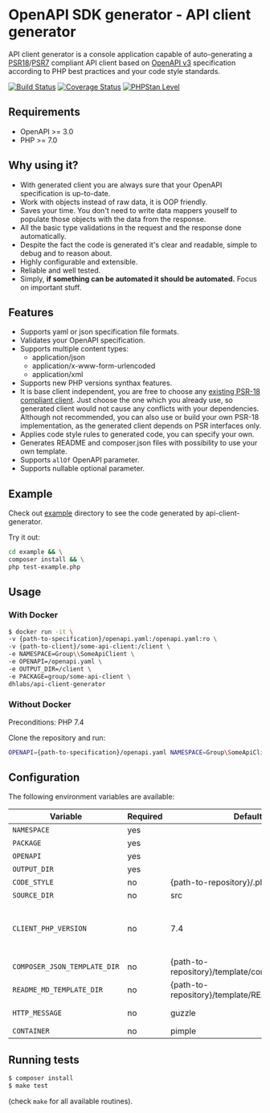 # OpenAPI SDK generator - API client generator

API client generator is a console application capable of auto-generating a [PSR18](https://www.php-fig.org/psr/psr-18/)/[PSR7](https://www.php-fig.org/psr/psr-7/) compliant API client based on [OpenAPI v3](https://swagger.io/specification/) specification according to PHP best practices and your code style standards.

[![Build Status](https://travis-ci.org/DoclerLabs/api-client-generator.svg?branch=master)](https://travis-ci.org/DoclerLabs/api-client-generator)
[![Coverage Status](https://coveralls.io/repos/github/DoclerLabs/api-client-generator/badge.svg?branch=master)](https://coveralls.io/github/DoclerLabs/api-client-generator?branch=master)
[![PHPStan Level](https://img.shields.io/badge/PHPStan-level%208-brightgreen.svg?style=flat)](https://img.shields.io/badge/PHPStan-level%208-brightgreen.svg?style=flat)

## Requirements
- OpenAPI >= 3.0
- PHP >= 7.0

## Why using it?
- With generated client you are always sure that your OpenAPI specification is up-to-date.
- Work with objects instead of raw data, it is OOP friendly.
- Saves your time. You don't need to write data mappers youself to populate those objects with the data from the response.
- All the basic type validations in the request and the response done automatically.
- Despite the fact the code is generated it's clear and readable, simple to debug and to reason about.
- Highly configurable and extensible.
- Reliable and well tested.
- Simply, **if something can be automated it should be automated.**  Focus on important stuff.

## Features
- Supports yaml or json specification file formats.
- Validates your OpenAPI specification.
- Supports multiple content types:
    * application/json
    * application/x-www-form-urlencoded
    * application/xml
- Supports new PHP versions synthax features.
- It is base client independent, you are free to choose any [existing PSR-18 compliant client](https://packagist.org/providers/psr/http-client-implementation). Just choose the one which you already use, so generated client would not cause any conflicts with your dependencies. Although not recommended, you can also use or build your own PSR-18 implementation, as the generated client depends on PSR interfaces only.
- Applies code style rules to generated code, you can specify your own.
- Generates README and composer.json files with possibility to use your own template.
- Supports `allOf` OpenAPI parameter.
- Supports nullable optional parameter.

## Example
Check out [example](https://github.com/DoclerLabs/api-client-generator/tree/master/example) directory to see the code generated by api-client-generator.

Try it out:
```bash
cd example && \
composer install && \
php test-example.php
```

## Usage
### With Docker
```bash
$ docker run -it \
-v {path-to-specification}/openapi.yaml:/openapi.yaml:ro \
-v {path-to-client}/some-api-client:/client \
-e NAMESPACE=Group\\SomeApiClient \
-e OPENAPI=/openapi.yaml \
-e OUTPUT_DIR=/client \
-e PACKAGE=group/some-api-client \
dhlabs/api-client-generator
```

### Without Docker
Preconditions: PHP 7.4

Clone the repository and run:
```bash 
OPENAPI={path-to-specification}/openapi.yaml NAMESPACE=Group\SomeApiClient PACKAGE=group/some-api-client OUTPUT_DIR={path-to-client}/generated ./bin/api-client-generator generate
``` 

## Configuration
The following environment variables are available:

| Variable | Required | Default                             | Enum | Example                    |
|------------|---------|------------------|---------|---------------------------|
| `NAMESPACE` | yes | | | Group\\SomeApiClient |
| `PACKAGE` | yes | | | group/some-api-client |
| `OPENAPI ` | yes | | | /api/openapi.yaml |
| `OUTPUT_DIR` | yes | | | /client |
| `CODE_STYLE` | no | {path-to-repository}/.php_cs.php | | /client/myCodeStyle.php |
| `SOURCE_DIR` | no | src | | src |
| `CLIENT_PHP_VERSION` | no | 7.4 | 7.0, 7.1, 7.2, 7.3, 7.4 | 7.4 |
| `COMPOSER_JSON_TEMPLATE_DIR` | no | {path-to-repository}/template/composer.json.twig | | /path/composer.json.twig |
| `README_MD_TEMPLATE_DIR` | no | {path-to-repository}/template/README.md.twig | | /path/README.md.twig |
| `HTTP_MESSAGE` | no | guzzle | guzzle, nyholm | nyholm |
| `CONTAINER` | no | pimple | pimple | pimple |

## Running tests

```bash
$ composer install
$ make test
```

(check `make` for all available routines).
